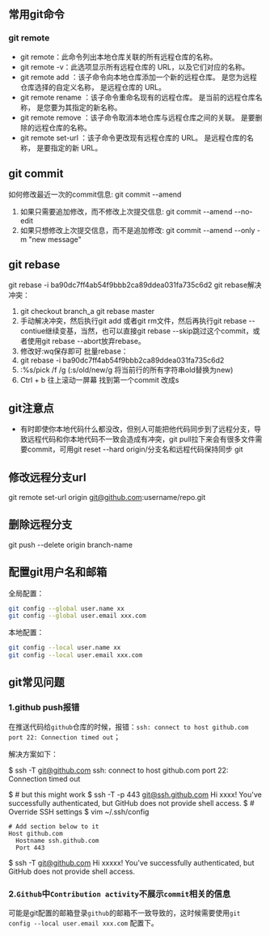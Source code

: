 ## 常用git命令

### git remote
- git remote：此命令列出本地仓库关联的所有远程仓库的名称。
- git remote -v：此选项显示所有远程仓库的 URL，以及它们对应的名称。
- git remote add <name> <url>：该子命令向本地仓库添加一个新的远程仓库。<name> 是您为远程仓库选择的自定义名称，<url> 是远程仓库的 URL。
- git remote rename <old-name> <new-name>：该子命令重命名现有的远程仓库。<old-name> 是当前的远程仓库名称，<new-name> 是您要为其指定的新名称。
- git remote remove <name>：该子命令取消本地仓库与远程仓库之间的关联。<name> 是要删除的远程仓库的名称。
- git remote set-url <name> <new-url>：该子命令更改现有远程仓库的 URL。<name> 是远程仓库的名称，<new-url> 是要指定的新 URL。



## git commit 
如何修改最近一次的commit信息: git commit --amend
1. 如果只需要追加修改，而不修改上次提交信息: git commit --amend --no-edit
2. 如果只想修改上次提交信息，而不是追加修改: git commit --amend --only -m "new message"

## git rebase
git rebase -i ba90dc7ff4ab54f9bbb2ca89ddea031fa735c6d2
git rebase解决冲突：
1. git checkout branch_a  git rebase master
2. 手动解决冲突，然后执行git add 或者git rm文件，然后再执行git rebase --contiue继续变基，当然，也可以直接git rebase --skip跳过这个commit，或者使用git rebase --abort放弃rebase。
3. 修改好:wq保存即可
批量rebase：
1. git rebase -i ba90dc7ff4ab54f9bbb2ca89ddea031fa735c6d2
2. :%s/pick /f /g  (:s/old/new/g   将当前行的所有字符串old替换为new)
3. Ctrl + b 往上滚动一屏幕 找到第一个commit 改成s

## git注意点
- 有时即使你本地代码什么都没改，但别人可能把他代码同步到了远程分支，导致远程代码和你本地代码不一致会造成有冲突，git pull拉下来会有很多文件需要commit，可用git reset --hard origin/分支名和远程代码保持同步
git 

## 修改远程分支url
git remote set-url origin git@github.com:username/repo.git

## 删除远程分支
git push --delete origin branch-name

## 配置git用户名和邮箱

全局配置：
```bash
git config --global user.name xx
git config --global user.email xxx.com
```
本地配置：

```bash
git config --local user.name xx
git config --local user.email xxx.com
```

## git常见问题
### 1.github push报错
在推送代码给`github`仓库的时候，报错：`ssh: connect to host github.com port 22: Connection timed out`；

解决方案如下：

$ ssh -T git@github.com
ssh: connect to host github.com port 22: Connection timed out

$ # but this might work
$ ssh -T -p 443 git@ssh.github.com
Hi xxxx! You've successfully authenticated, but GitHub does not provide shell access.
$ # Override SSH settings
$ vim ~/.ssh/config
```
# Add section below to it
Host github.com
  Hostname ssh.github.com
  Port 443
```
$ ssh -T git@github.com
Hi xxxxx! You've successfully authenticated, but GitHub does not
provide shell access.


### 2.`Github`中`Contribution activity`不展示`commit`相关的信息
可能是git配置的邮箱登录`github`的邮箱不一致导致的，这时候需要使用`git config --local user.email xxx.com` 配置下。